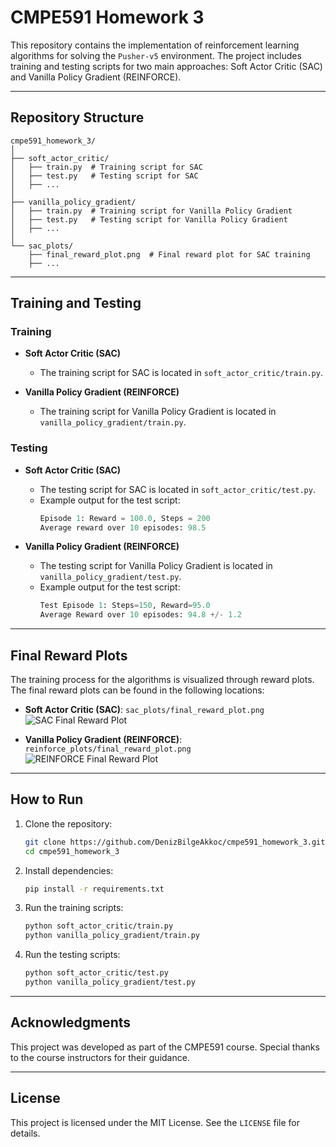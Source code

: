 # CMPE591 Homework 3

This repository contains the implementation of reinforcement learning algorithms for solving the `Pusher-v5` environment. The project includes training and testing scripts for two main approaches: Soft Actor Critic (SAC) and Vanilla Policy Gradient (REINFORCE).

---

## Repository Structure

```
cmpe591_homework_3/
│
├── soft_actor_critic/
│   ├── train.py  # Training script for SAC
│   ├── test.py   # Testing script for SAC
│   ├── ...
│
├── vanilla_policy_gradient/
│   ├── train.py  # Training script for Vanilla Policy Gradient
│   ├── test.py   # Testing script for Vanilla Policy Gradient
│   ├── ...
│
└── sac_plots/
    ├── final_reward_plot.png  # Final reward plot for SAC training
    ├── ...
```

---

## Training and Testing

### Training
- **Soft Actor Critic (SAC)**
  - The training script for SAC is located in `soft_actor_critic/train.py`.

- **Vanilla Policy Gradient (REINFORCE)**
  - The training script for Vanilla Policy Gradient is located in `vanilla_policy_gradient/train.py`.

### Testing
- **Soft Actor Critic (SAC)**
  - The testing script for SAC is located in `soft_actor_critic/test.py`.
  - Example output for the test script:
    ```python
    Episode 1: Reward = 100.0, Steps = 200
    Average reward over 10 episodes: 98.5
    ```

- **Vanilla Policy Gradient (REINFORCE)**
  - The testing script for Vanilla Policy Gradient is located in `vanilla_policy_gradient/test.py`.
  - Example output for the test script:
    ```python
    Test Episode 1: Steps=150, Reward=95.0
    Average Reward over 10 episodes: 94.8 +/- 1.2
    ```

---

## Final Reward Plots

The training process for the algorithms is visualized through reward plots. The final reward plots can be found in the following locations:

- **Soft Actor Critic (SAC)**: `sac_plots/final_reward_plot.png`  
  ![SAC Final Reward Plot](sac_plots/final_reward_plot.png)

- **Vanilla Policy Gradient (REINFORCE)**: `reinforce_plots/final_reward_plot.png`  
  ![REINFORCE Final Reward Plot](reinforce_plots/final_reward_plot.png)

---

## How to Run

1. Clone the repository:
   ```bash
   git clone https://github.com/DenizBilgeAkkoc/cmpe591_homework_3.git
   cd cmpe591_homework_3
   ```

2. Install dependencies:
   ```bash
   pip install -r requirements.txt
   ```

3. Run the training scripts:
   ```bash
   python soft_actor_critic/train.py
   python vanilla_policy_gradient/train.py
   ```

4. Run the testing scripts:
   ```bash
   python soft_actor_critic/test.py
   python vanilla_policy_gradient/test.py
   ```

---

## Acknowledgments

This project was developed as part of the CMPE591 course. Special thanks to the course instructors for their guidance.

---

## License

This project is licensed under the MIT License. See the `LICENSE` file for details.
